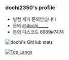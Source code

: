 ### dochi2350's profile
- 벌점 제거 문의받습니다
- 문의 <a href="https://www.instagram.com/dochi_____">@dochi_____</a>
- 문의 디스코드 6969#7474

![dochi's GitHub stats](https://github-readme-stats.vercel.app/api?username=dochi2350&show_icons=true&theme=tokyonight)

[![Top Langs](https://github-readme-stats.vercel.app/api/top-langs/?username=dochi2350&theme=tokyonight&layout=compact&hide=)](https://github.com/anuraghazra/github-readme-stats)
